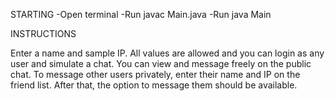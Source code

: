 STARTING
-Open terminal
-Run javac Main.java
-Run java Main

INSTRUCTIONS

Enter a name and sample IP. All values are allowed and you can login as any user and simulate a chat.
You can view and message freely on the public chat.
To message other users privately, enter their name and IP on the friend list.
After that, the option to message them should be available.
